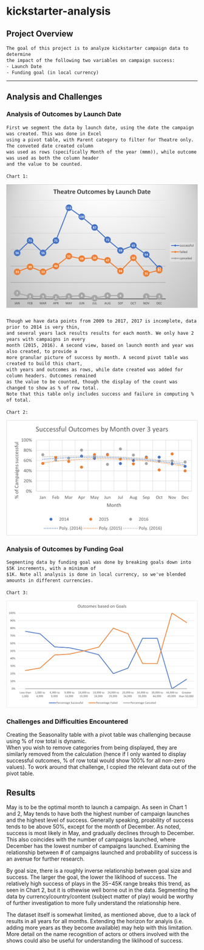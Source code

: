 # kickstarter-analysis

## Project Overview
    The goal of this project is to analyze kickstarter campaign data to determine
    the impact of the following two variables on campaign success:
    - Launch Date
    - Funding goal (in local currency)
    
---
## Analysis and Challenges
### Analysis of Outcomes by Launch Date
    First we segment the data by launch date, using the date the campaign was created. This was done in Excel 
    using a pivot table, with Parent category to filter for Theatre only. The conveted date created column 
    was used as rows (specifically Month of the year (mmm)), while outcome was used as both the column header 
    and the value to be counted.
    
    Chart 1:
![Chart 1 - Outcomes by Launch Date](resources/Theater_Outcomes_vs_Launch.png)
###
    Though we have data points from 2009 to 2017, 2017 is incomplete, data prior to 2014 is very thin,
    and several years lack results results for each month. We only have 2 years with campaigns in every
    month (2015, 2016). A second view, based on launch month and year was also created, to provide a 
    more granular picture of success by month. A second pivot table was created to build this chart, 
    with years and outcomes as rows, while date created was added for column headers. Outcomes remained 
    as the value to be counted, though the display of the count was changed to show as % of row total. 
    Note that this table only includes success and failure in computing % of total.
    
    Chart 2:
![Chart 2 - Successful Outcomes Seasonality](resources/Success_by_Month_Year.png)
    
### Analysis of Outcomes by Funding Goal
    Segmenting data by funding goal was done by breaking goals down into $5K increments, with a minimum of 
    $1K. Note all analysis is done in local currency, so we've blended amounts in different currencies. 
    
    Chart 3:
![Chart 3 - Outcomes by goal size](resources/Outcomes_vs_Goals.png)

### Challenges and Difficulties Encountered
Creating the Seasonality table with a pivot table was challenging because using % of row total is dynamic.  
When you wish to remove categories from being displayed, they are similarly removed from the calculation 
(hence if I only wanted to display successful outcomes, % of row total would show 100% for all non-zero 
values).  To work around that challenge, I copied the relevant data out of the pivot table.

## Results
May is to be the optimal month to launch a campaign. As seen in Chart 1 and 2, May tends to have both the 
highest number of campaign launches and the highest level of success.
Generally speaking, proability of success tends to be above 50%, except for the month of December. As noted, 
success is most likely in May, and gradually declines through to December.  This also coincides with the 
number of campaigns launched, where December has the lowest number of campaigns launched. Examining the 
relationship between # of campaigns launched and probability of success is an avenue for further research.

By goal size, there is a roughly inverse relationship between goal size and success. The larger the goal, 
the lower the liklihood of success.  The relatively high success of plays in the $35-$45K range breaks this 
trend, as seen in Chart 2, but it is othewise well borne out in the data.   Segmenting the data by 
currency/country/content (subject matter of play) would be worthy of further investigation to more fully 
understand the relationship here.

The dataset itself is somewhat limited, as mentioned above, due to a lack of results in all years for all 
months. Extending the horizon for analyis (i.e. adding more years as they become available) may help with 
this limitation. More detail on the name recognition of actors or others involved with the shows could 
also be useful for understanding the liklihood of success.

